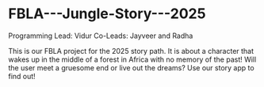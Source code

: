 # FBLA---Jungle-Story---2025
Programming Lead: Vidur
Co-Leads: Jayveer and Radha

This is our FBLA project for the 2025 story path. It is about a character that wakes up in the middle of a forest in Africa with
no memory of the past! Will the user meet a gruesome end or live out the dreams? Use our story app to find out!
